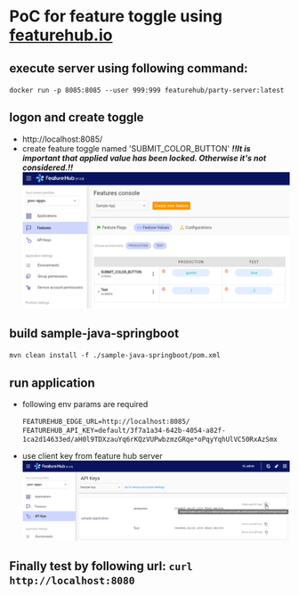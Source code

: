 # PoC for feature toggle using [featurehub.io](https://www.featurehub.io/)

## execute server using following command: 
`docker run -p 8085:8085 --user 999:999 featurehub/party-server:latest`

## logon and create toggle
- http://localhost:8085/
- create feature toggle named 'SUBMIT_COLOR_BUTTON'
  ___!!It is important that applied value has been locked. Otherwise it's not considered.!!___
  ![Screenshot](docs/images/toggle_example.png)

## build sample-java-springboot
`mvn clean install -f ./sample-java-springboot/pom.xml`

## run application
- following env params are required
  ```
  FEATUREHUB_EDGE_URL=http://localhost:8085/
  FEATUREHUB_API_KEY=default/3f7a1a34-642b-4054-a82f-1ca2d14633ed/aH0l9TDXzauYq6rKQzVUPwbzmzGRqe*oPqyYqhUlVC50RxAzSmx
  ```
- use client key from feature hub server
  ![Screenshot](docs/images/api_client_key.png)

## Finally test by following url: `curl http://localhost:8080`

